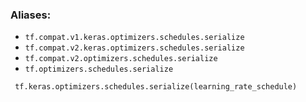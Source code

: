 ### Aliases:
- `tf.compat.v1.keras.optimizers.schedules.serialize`
- `tf.compat.v2.keras.optimizers.schedules.serialize`
- `tf.compat.v2.optimizers.schedules.serialize`
- `tf.optimizers.schedules.serialize`

```
 tf.keras.optimizers.schedules.serialize(learning_rate_schedule)
```
